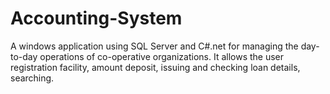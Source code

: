 # Accounting-System
A windows application using SQL Server and C#.net for managing the day-to-day operations of co-operative organizations. It allows the user registration facility, amount deposit, issuing and checking loan details, searching.
